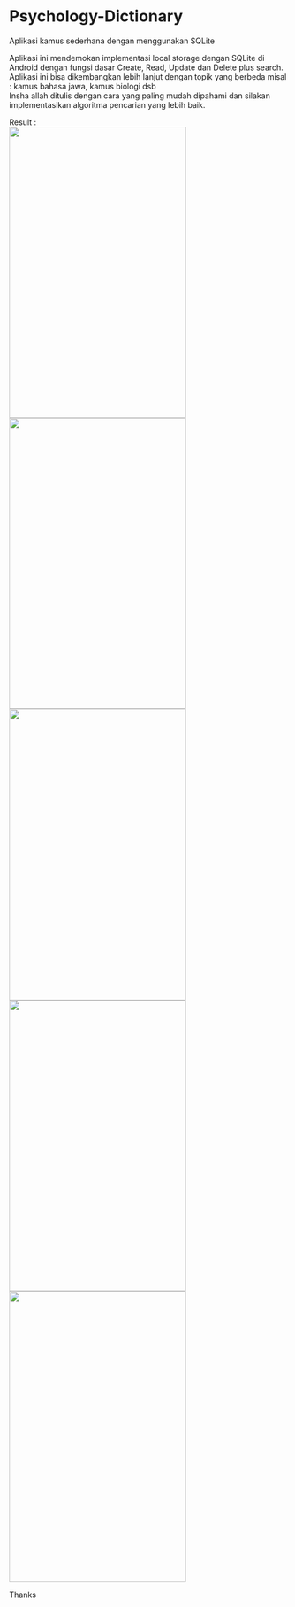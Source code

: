 # Psychology-Dictionary
Aplikasi kamus sederhana dengan menggunakan SQLite

Aplikasi ini mendemokan implementasi local storage dengan SQLite di Android dengan fungsi dasar Create, Read, Update dan Delete plus search.<br>
Aplikasi ini bisa dikembangkan lebih lanjut dengan topik yang berbeda misal : kamus bahasa jawa, kamus biologi dsb<br>
Insha allah ditulis dengan cara yang paling mudah dipahami dan silakan implementasikan algoritma pencarian yang lebih baik. <br>

Result : <br>
<img src="http://sidiqpermana.com/images/code_lab_sess_3_a.png" width="320px" height="526px"/> <img src="http://sidiqpermana.com/images/code_lab_sess_3_b.png" width="320px" height="526px"/> <img src="http://sidiqpermana.com/images/code_lab_sess_3_c.png" width="320px" height="526px"/> <img src="http://sidiqpermana.com/images/code_lab_sess_3_d.png" width="320px" height="526px"/> 
<img src="http://sidiqpermana.com/images/code_lab_sess_3_e.png" width="320px" height="526px"/> 


Thanks
